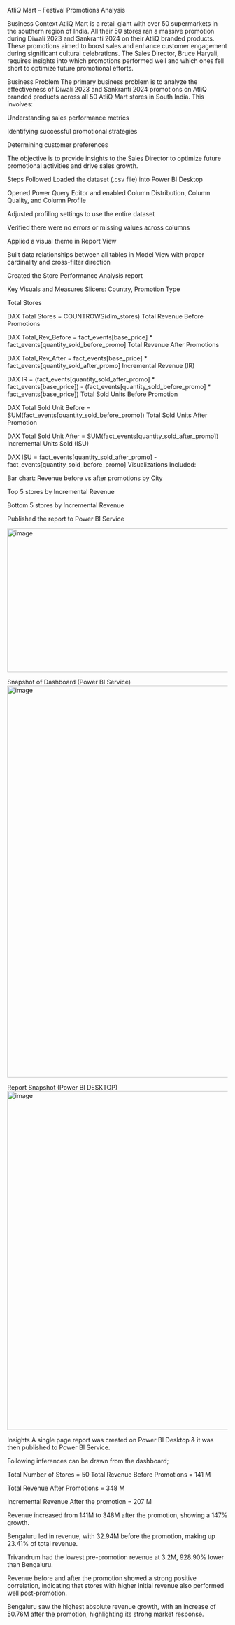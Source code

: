 AtliQ Mart – Festival Promotions Analysis

Business Context
AtliQ Mart is a retail giant with over 50 supermarkets in the southern region of India. All their 50 stores ran a massive promotion during Diwali 2023 and Sankranti 2024 on their AtliQ branded products. These promotions aimed to boost sales and enhance customer engagement during significant cultural celebrations. The Sales Director, Bruce Haryali, requires insights into which promotions performed well and which ones fell short to optimize future promotional efforts.

Business Problem
The primary business problem is to analyze the effectiveness of Diwali 2023 and Sankranti 2024 promotions on AtliQ branded products across all 50 AtliQ Mart stores in South India. This involves:

Understanding sales performance metrics

Identifying successful promotional strategies

Determining customer preferences

The objective is to provide insights to the Sales Director to optimize future promotional activities and drive sales growth.

Steps Followed
Loaded the dataset (.csv file) into Power BI Desktop

Opened Power Query Editor and enabled Column Distribution, Column Quality, and Column Profile

Adjusted profiling settings to use the entire dataset

Verified there were no errors or missing values across columns

Applied a visual theme in Report View

Built data relationships between all tables in Model View with proper cardinality and cross-filter direction

Created the Store Performance Analysis report

Key Visuals and Measures
Slicers: Country, Promotion Type

Total Stores

DAX
Total Stores = COUNTROWS(dim_stores)
Total Revenue Before Promotions

DAX
Total_Rev_Before = fact_events[base_price] * fact_events[quantity_sold_before_promo]
Total Revenue After Promotions

DAX
Total_Rev_After = fact_events[base_price] * fact_events[quantity_sold_after_promo]
Incremental Revenue (IR)

DAX
IR = (fact_events[quantity_sold_after_promo] * fact_events[base_price]) 
     - (fact_events[quantity_sold_before_promo] * fact_events[base_price])
Total Sold Units Before Promotion

DAX
Total Sold Unit Before = SUM(fact_events[quantity_sold_before_promo])
Total Sold Units After Promotion

DAX
Total Sold Unit After = SUM(fact_events[quantity_sold_after_promo])
Incremental Units Sold (ISU)

DAX
ISU = fact_events[quantity_sold_after_promo] - fact_events[quantity_sold_before_promo]
Visualizations Included:

Bar chart: Revenue before vs after promotions by City

Top 5 stores by Incremental Revenue

Bottom 5 stores by Incremental Revenue

Published the report to Power BI Service

<img width="593" height="328" alt="image" src="https://github.com/user-attachments/assets/d8ca7157-dca8-4172-af8e-346c30b1cc33" />

Snapshot of Dashboard (Power BI Service)
<img width="1900" height="896" alt="image" src="https://github.com/user-attachments/assets/cda47ce8-c998-48c4-b1ac-96d16bb8ae6e" />

Report Snapshot (Power BI DESKTOP)
<img width="1374" height="775" alt="image" src="https://github.com/user-attachments/assets/dc869321-134d-4f99-a18e-cd263f1c960c" />

Insights
A single page report was created on Power BI Desktop & it was then published to Power BI Service.

Following inferences can be drawn from the dashboard;

Total Number of Stores = 50
Total Revenue Before Promotions = 141 M

Total Revenue After Promotions = 348 M

Incremental Revenue After the promotion = 207 M

Revenue increased from 141M to 348M after the promotion, showing a 147% growth.

Bengaluru led in revenue, with 32.94M before the promotion, making up 23.41% of total revenue.

Trivandrum had the lowest pre-promotion revenue at 3.2M, 928.90% lower than Bengaluru.

Revenue before and after the promotion showed a strong positive correlation, indicating that stores with higher initial revenue also performed well post-promotion.

Bengaluru saw the highest absolute revenue growth, with an increase of 50.76M after the promotion, highlighting its strong market response.



